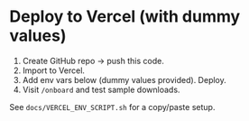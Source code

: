 # Deploy to Vercel (with dummy values)

1) Create GitHub repo → push this code.
2) Import to Vercel.
3) Add env vars below (dummy values provided). Deploy.
4) Visit `/onboard` and test sample downloads.

See `docs/VERCEL_ENV_SCRIPT.sh` for a copy/paste setup.
